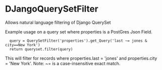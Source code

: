 # DJangoQuerySetFilter
Allows natural language filtering of Django QuerySet

Example usage on a query set where properties is a PostGres Json Field.  

      query = QuerySetFilter('properties').get_Query('last ~= jones & city==New York') 
      return queryset.filter(query)
        
 
 This will filter for records where properties.last = 'jones' and properties.city = 'New York'. Note: ~= is a case-insensitive exact match.
 
